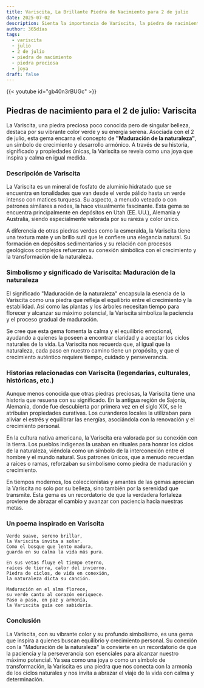 ```yaml
---
title: Variscita, La Brillante Piedra de Nacimiento para 2 de julio
date: 2025-07-02
description: Sienta la importancia de Variscita, la piedra de nacimiento de 2 de julio que simboliza Maduración de la naturaleza. Deje que su belleza y significado iluminen su día.
author: 365días
tags:
  - variscita
  - julio
  - 2 de julio
  - piedra de nacimiento
  - piedra preciosa
  - joya
draft: false
---
```


{{< youtube id="gb40n3rBUGc" >}}

## Piedras de nacimiento para el 2 de julio: Variscita

La Variscita, una piedra preciosa poco conocida pero de singular belleza, destaca por su vibrante color verde y su energía serena. Asociada con el 2 de julio, esta gema encarna el concepto de **"Maduración de la naturaleza"**, un símbolo de crecimiento y desarrollo armónico. A través de su historia, significado y propiedades únicas, la Variscita se revela como una joya que inspira y calma en igual medida.

### Descripción de Variscita

La Variscita es un mineral de fosfato de aluminio hidratado que se encuentra en tonalidades que van desde el verde pálido hasta un verde intenso con matices turquesa. Su aspecto, a menudo veteado o con patrones similares a redes, la hace visualmente fascinante. Esta gema se encuentra principalmente en depósitos en Utah (EE. UU.), Alemania y Australia, siendo especialmente valorada por su rareza y color único.

A diferencia de otras piedras verdes como la esmeralda, la Variscita tiene una textura mate y un brillo sutil que le confiere una elegancia natural. Su formación en depósitos sedimentarios y su relación con procesos geológicos complejos refuerzan su conexión simbólica con el crecimiento y la transformación de la naturaleza.

### Simbolismo y significado de Variscita: Maduración de la naturaleza

El significado "Maduración de la naturaleza" encapsula la esencia de la Variscita como una piedra que refleja el equilibrio entre el crecimiento y la estabilidad. Así como las plantas y los árboles necesitan tiempo para florecer y alcanzar su máximo potencial, la Variscita simboliza la paciencia y el proceso gradual de maduración.

Se cree que esta gema fomenta la calma y el equilibrio emocional, ayudando a quienes la poseen a encontrar claridad y a aceptar los ciclos naturales de la vida. La Variscita nos recuerda que, al igual que la naturaleza, cada paso en nuestro camino tiene un propósito, y que el crecimiento auténtico requiere tiempo, cuidado y perseverancia.

### Historias relacionadas con Variscita (legendarias, culturales, históricas, etc.)

Aunque menos conocida que otras piedras preciosas, la Variscita tiene una historia que resuena con su significado. En la antigua región de Sajonia, Alemania, donde fue descubierta por primera vez en el siglo XIX, se le atribuían propiedades curativas. Los curanderos locales la utilizaban para aliviar el estrés y equilibrar las energías, asociándola con la renovación y el crecimiento personal.

En la cultura nativa americana, la Variscita era valorada por su conexión con la tierra. Los pueblos indígenas la usaban en rituales para honrar los ciclos de la naturaleza, viéndola como un símbolo de la interconexión entre el hombre y el mundo natural. Sus patrones únicos, que a menudo recuerdan a raíces o ramas, reforzaban su simbolismo como piedra de maduración y crecimiento.

En tiempos modernos, los coleccionistas y amantes de las gemas aprecian la Variscita no solo por su belleza, sino también por la serenidad que transmite. Esta gema es un recordatorio de que la verdadera fortaleza proviene de abrazar el cambio y avanzar con paciencia hacia nuestras metas.

### Un poema inspirado en Variscita

```
Verde suave, sereno brillar,  
la Variscita invita a soñar.  
Como el bosque que lento madura,  
guarda en su calma la vida más pura.  

En sus vetas fluye el tiempo eterno,  
raíces de tierra, calor del invierno.  
Piedra de ciclos, de vida en conexión,  
la naturaleza dicta su canción.  

Maduración en el alma florece,  
su verde canto al corazón enriquece.  
Paso a paso, en paz y armonía,  
la Variscita guía con sabiduría.  
```

### Conclusión

La Variscita, con su vibrante color y su profundo simbolismo, es una gema que inspira a quienes buscan equilibrio y crecimiento personal. Su conexión con la "Maduración de la naturaleza" la convierte en un recordatorio de que la paciencia y la perseverancia son esenciales para alcanzar nuestro máximo potencial. Ya sea como una joya o como un símbolo de transformación, la Variscita es una piedra que nos conecta con la armonía de los ciclos naturales y nos invita a abrazar el viaje de la vida con calma y determinación.